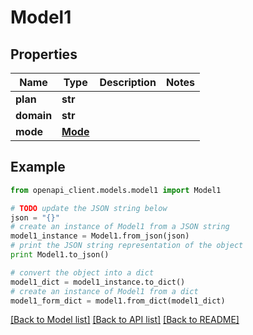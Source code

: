 # Model1


## Properties
Name | Type | Description | Notes
------------ | ------------- | ------------- | -------------
**plan** | **str** |  | 
**domain** | **str** |  | 
**mode** | [**Mode**](Mode.md) |  | 

## Example

```python
from openapi_client.models.model1 import Model1

# TODO update the JSON string below
json = "{}"
# create an instance of Model1 from a JSON string
model1_instance = Model1.from_json(json)
# print the JSON string representation of the object
print Model1.to_json()

# convert the object into a dict
model1_dict = model1_instance.to_dict()
# create an instance of Model1 from a dict
model1_form_dict = model1.from_dict(model1_dict)
```
[[Back to Model list]](../README.md#documentation-for-models) [[Back to API list]](../README.md#documentation-for-api-endpoints) [[Back to README]](../README.md)


